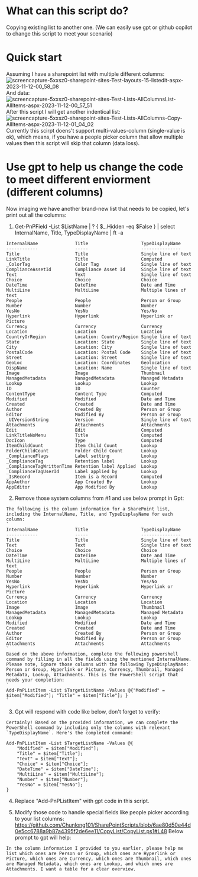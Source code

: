 # What can this script do?
Copying existing list to another one. (We can easily use gpt or github copilot to change this script to meet your scenario)

# Quick start
Assuming I have a sharepoint list with multiple different columns: 
![screencapture-5xxsz0-sharepoint-sites-Test-layouts-15-listedit-aspx-2023-11-12-00_58_08](https://github.com/Chunlong101/SharePointScripts/assets/9314578/9208bd71-9c01-4bdf-a527-7171b39bbb2e)
And data: 
![screencapture-5xxsz0-sharepoint-sites-Test-Lists-AllColumnsList-AllItems-aspx-2023-11-12-00_57_51](https://github.com/Chunlong101/SharePointScripts/assets/9314578/8974fd67-1187-45e0-8ba1-327a4a568006)
After this script I will get another indentical list: 
![screencapture-5xxsz0-sharepoint-sites-Test-Lists-AllColumns-Copy-AllItems-aspx-2023-11-12-01_04_02](https://github.com/Chunlong101/SharePointScripts/assets/9314578/3484d879-708c-440b-93fd-7631ecdecdc9)
Currently this scirpt doens't support multi-values-column (single-value is ok), which means, if you have a people picker column that allow multiple values then this script will skip that column (data loss). 

# Use gpt to help us change the code to meet different enviorment (different columns)
Now imaging we have another brand-new list that needs to be copied, let's print out all the columns: 

1. Get-PnPField -List $ListName | ? { $_.Hidden -eq $False } | select InternalName, Title, TypeDisplayName | ft -a
```
InternalName              Title                    TypeDisplayName
------------              -----                    ---------------
Title                     Title                    Single line of text
LinkTitle                 Title                    Computed
_ColorTag                 Color Tag                Single line of text
ComplianceAssetId         Compliance Asset Id      Single line of text
Text                      Text                     Single line of text
Choice                    Choice                   Choice
DateTime                  DateTime                 Date and Time
MultiLine                 MultiLine                Multiple lines of text
People                    People                   Person or Group
Number                    Number                   Number
YesNo                     YesNo                    Yes/No
Hyperlink                 Hyperlink                Hyperlink or Picture
Currency                  Currency                 Currency
Location                  Location                 Location
CountryOrRegion           Location: Country/Region Single line of text
State                     Location: State          Single line of text
City                      Location: City           Single line of text
PostalCode                Location: Postal Code    Single line of text
Street                    Location: Street         Single line of text
GeoLoc                    Location: Coordinates    Geolocation
DispName                  Location: Name           Single line of text
Image                     Image                    Thumbnail
ManagedMetadata           ManagedMetadata          Managed Metadata
Lookup                    Lookup                   Lookup
ID                        ID                       Counter
ContentType               Content Type             Computed
Modified                  Modified                 Date and Time
Created                   Created                  Date and Time
Author                    Created By               Person or Group
Editor                    Modified By              Person or Group
_UIVersionString          Version                  Single line of text
Attachments               Attachments              Attachments
Edit                      Edit                     Computed
LinkTitleNoMenu           Title                    Computed
DocIcon                   Type                     Computed
ItemChildCount            Item Child Count         Lookup
FolderChildCount          Folder Child Count       Lookup
_ComplianceFlags          Label setting            Lookup
_ComplianceTag            Retention label          Lookup
_ComplianceTagWrittenTime Retention label Applied  Lookup
_ComplianceTagUserId      Label applied by         Lookup
_IsRecord                 Item is a Record         Computed
AppAuthor                 App Created By           Lookup
AppEditor                 App Modified By          Lookup
```

2. Remove those system columns from #1 and use below prompt in Gpt:
```
The following is the column information for a SharePoint list, including the InternalName, Title, and TypeDisplayName for each column:
`
InternalName              Title                    TypeDisplayName
------------              -----                    ---------------
Title                     Title                    Single line of text
Text                      Text                     Single line of text
Choice                    Choice                   Choice
DateTime                  DateTime                 Date and Time
MultiLine                 MultiLine                Multiple lines of text
People                    People                   Person or Group
Number                    Number                   Number
YesNo                     YesNo                    Yes/No
Hyperlink                 Hyperlink                Hyperlink or Picture
Currency                  Currency                 Currency
Location                  Location                 Location
Image                     Image                    Thumbnail
ManagedMetadata           ManagedMetadata          Managed Metadata
Lookup                    Lookup                   Lookup
Modified                  Modified                 Date and Time
Created                   Created                  Date and Time
Author                    Created By               Person or Group
Editor                    Modified By              Person or Group
Attachments               Attachments              Attachments
`
Based on the above information, complete the following powershell command by filling in all the fields using the mentioned InternalName. Please note, ignore those columns with the following TypeDisplayName: Person or Group, Hyperlink or Picture, Currency, Thumbnail, Managed Metadata, Lookup, Attachments. This is the PowerShell script that needs your completion: 
`
Add-PnPListItem -List $TargetListName -Values @{"Modified" = $item["Modified"]; "Title" = $item["Title"]; }
`
```

3. Gpt will respond with code like below, don't forget to verify:
```
Certainly! Based on the provided information, we can complete the PowerShell command by including only the columns with relevant `TypeDisplayName`. Here's the completed command:

Add-PnPListItem -List $TargetListName -Values @{
    "Modified" = $item["Modified"];
    "Title" = $item["Title"];
    "Text" = $item["Text"];
    "Choice" = $item["Choice"];
    "DateTime" = $item["DateTime"];
    "MultiLine" = $item["MultiLine"];
    "Number" = $item["Number"];
    "YesNo" = $item["YesNo"];
}
```

4. Replace "Add-PnPListItem" with gpt code in this script.

5. Modify those code to handle special fields like people picker according to your list columns: https://github.com/Chunlong101/SharePointScripts/blob/6ae80d50e44d0e5cc6788a9b87a4395f2de6ee11/CopyList/CopyList.ps1#L48
Below prompt to gpt will help:
```
In the column information I provided to you earlier, please help me list which ones are Person or Group, which ones are Hyperlink or Picture, which ones are Currency, which ones are Thumbnail, which ones are Managed Metadata, which ones are Lookup, and which ones are Attachments. I want a table for a clear overview.
```
